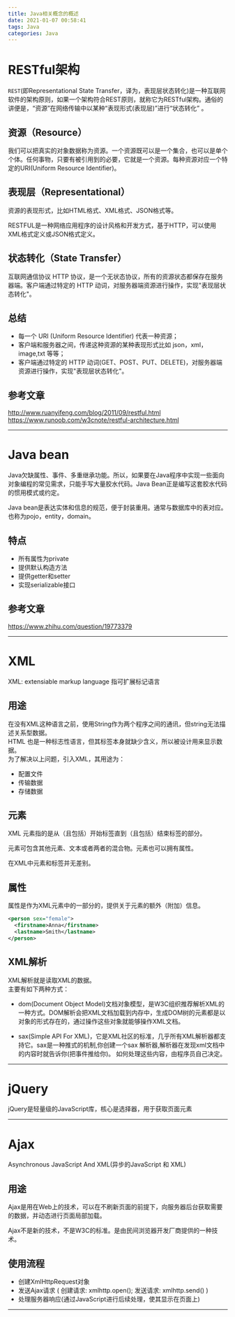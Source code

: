 ```yaml
---
title: Java相关概念的概述
date: 2021-01-07 00:58:41
tags: Java
categories: Java
---
```

# RESTful架构
`REST`(即Representational State Transfer，译为，表现层状态转化)是一种互联网软件的架构原则，如果一个架构符合REST原则，就称它为RESTful架构。通俗的讲便是，“资源”在网络传输中以某种“表现形式(表现层)”进行“状态转化” 。
## 资源（Resource）
我们可以把真实的对象数据称为资源。一个资源既可以是一个集合，也可以是单个个体。任何事物，只要有被引用到的必要，它就是一个资源。每种资源对应一个特定的URI(Uniform Resource Identifier)。
## 表现层（Representational）
资源的表现形式，比如HTML格式、XML格式、JSON格式等。

RESTFUL是一种网络应用程序的设计风格和开发方式，基于HTTP，可以使用XML格式定义或JSON格式定义。

## 状态转化（State Transfer）
互联网通信协议 HTTP 协议，是一个无状态协议，所有的资源状态都保存在服务器端。客户端通过特定的 HTTP 动词，对服务器端资源进行操作，实现"表现层状态转化"。

## 总结
* 每一个 URI (Uniform Resource Identifier) 代表一种资源；
* 客户端和服务器之间，传递这种资源的某种表现形式比如 json，xml，image,txt 等等；
* 客户端通过特定的 HTTP 动词(GET、POST、PUT、DELETE)，对服务器端资源进行操作，实现"表现层状态转化"。

## 参考文章
http://www.ruanyifeng.com/blog/2011/09/restful.html<br/>
https://www.runoob.com/w3cnote/restful-architecture.html
<hr/>

# Java bean
Java欠缺属性、事件、多重继承功能。所以，如果要在Java程序中实现一些面向对象编程的常见需求，只能手写大量胶水代码。Java Bean正是编写这套胶水代码的惯用模式或约定。

Java bean是表达实体和信息的规范，便于封装重用。通常与数据库中的表对应。也称为pojo，entity，domain。

## 特点
* 所有属性为private
* 提供默认构造方法
* 提供getter和setter
* 实现serializable接口

## 参考文章
https://www.zhihu.com/question/19773379
<hr/>

# XML
XML: extensiable markup language 指可扩展标记语言
## 用途 
在没有XML这种语言之前，使用String作为两个程序之间的通讯，但string无法描述关系型数据。<br/>
HTML 也是一种标志性语言，但其标签本身就缺少含义，所以被设计用来显示数据。<br/>
为了解决以上问题，引入XML，其用途为：
* 配置文件
* 传输数据
* 存储数据
## 元素
XML 元素指的是从（且包括）开始标签直到（且包括）结束标签的部分。

元素可包含其他元素、文本或者两者的混合物。元素也可以拥有属性。

在XML中元素和标签并无差别。
## 属性
属性是作为XML元素中的一部分的，提供关于元素的额外（附加）信息。
``` XML
<person sex="female">
  <firstname>Anna</firstname>
  <lastname>Smith</lastname>
</person> 
```
## XML解析
XML解析就是读取XML的数据。<br/>
主要有如下两种方式：<br/>
* dom(Document Object Model)文档对象模型，是W3C组织推荐解析XML的一种方式。DOM解析会把XML文档加载到内存中，生成DOM树的元素都是以对象的形式存在的，通过操作这些对象就能够操作XML文档。

* sax(Simple API For XML)，它是XML社区的标准，几乎所有XML解析器都支持它。sax是一种推式的机制,你创建一个sax 解析器,解析器在发现xml文档中的内容时就告诉你(把事件推给你)。 如何处理这些内容，由程序员自己决定。

<hr/>

# jQuery
jQuery是轻量级的JavaScript库，核心是选择器，用于获取页面元素

<hr/>

# Ajax
Asynchronous JavaScript And XML(异步的JavaScript 和 XML)
## 用途
Ajax是用在Web上的技术，可以在不刷新页面的前提下，向服务器后台获取需要的数据，并动态进行页面局部加载。

Ajax不是新的技术，不是W3C的标准。是由民间浏览器开发厂商提供的一种技术。
## 使用流程
* 创建XmlHttpRequest对象
* 发送Ajax请求 ( 创建请求: xmlhttp.open(); 发送请求: xmlhttp.send() )
* 处理服务器响应(通过JavaScript进行后续处理，使其显示在页面上)

<hr/>
